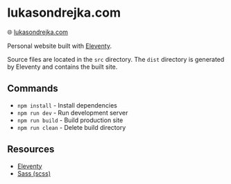 # lukasondrejka.com

🌐 [lukasondrejka.com](https://lukasondrejka.com)

Personal website built with [Eleventy](https://www.11ty.dev/).

Source files are located in the `src` directory. The `dist` directory is generated by Eleventy and contains the built site.

## Commands

- `npm install` - Install dependencies
- `npm run dev` - Run development server
- `npm run build` - Build production site
- `npm run clean` - Delete build directory

## Resources

- [Eleventy](https://www.11ty.dev/)
- [Sass (scss)](https://sass-lang.com/)
